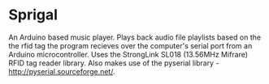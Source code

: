 # Sprigal
An Arduino based music player. Plays back audio file playlists based on the the rfid tag the program recieves
over the computer's serial port from an Arduino microcontroller. Uses the StrongLink SL018 (13.56MHz Mifrare) RFID tag reader library. Also makes use of the pyserial library - http://pyserial.sourceforge.net/.
